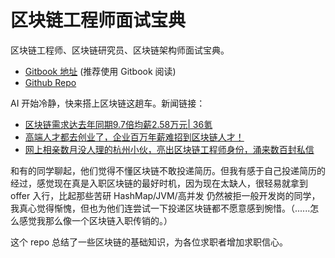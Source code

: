 # 区块链工程师面试宝典
区块链工程师、区块链研究员、区块链架构师面试宝典。

+ [Gitbook 地址](https://www.gitbook.com/read/book/chrislinn/blockchain-cheatsheet) (推荐使用 Gitbook 阅读)
+ [Github Repo](https://github.com/ChrisLinn/blockchain-cheatsheet)


AI 开始冷静，快来搭上区块链这趟车。新闻链接：

+ [区块链需求达去年同期9.7倍均薪2.58万元| 36氪](https://36kr.com/newsflashes/106819)
+ [高端人才都去创业了，企业百万年薪难招到区块链人才！](https://36kr.com/p/5116762.html)
+ [网上相亲数月没人理的杭州小伙，亮出区块链工程师身份，涌来数百封私信](https://zj.zjol.com.cn/news/861631.html)

和有的同学聊起，他们觉得不懂区块链不敢投递简历。但我有感于自己投递简历的经过，感觉现在真是入职区块链的最好时机，因为现在太缺人，很轻易就拿到 offer 入行，比起那些苦研 HashMap/JVM/高并发 仍然被拒一般开发岗的同学，我真心觉得惭愧，但也为他们连尝试一下投递区块链都不愿意感到惋惜。（......怎么感觉我那么像一个区块链入职传销的。）

这个 repo 总结了一些区块链的基础知识，为各位求职者增加求职信心。